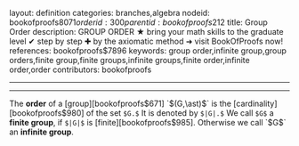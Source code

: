 layout: definition
categories: branches,algebra
nodeid: bookofproofs$8071
orderid: 300
parentid: bookofproofs$212
title: Group Order
description: GROUP ORDER ★ bring your math skills to the graduate level ✔ step by step ✚ by the axiomatic method ➜ visit BookOfProofs now!
references: bookofproofs$7896
keywords: group order,infinite group,group orders,finite group,finite groups,infinite groups,finite order,infinite order,order
contributors: bookofproofs

---


---

The **order** of a [group][bookofproofs$671] `$(G,\ast)$` is the [cardinality][bookofproofs$980] of the set `$G.$` It is denoted by `$|G|.$` We call `$G$` a **finite group**, if `$|G|$` is [finite][bookofproofs$985]. Otherwise we call `$G$` an **infinite group**.
